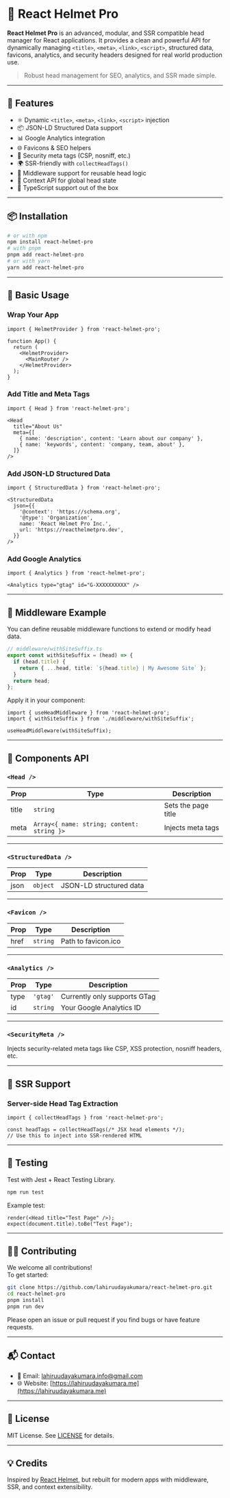 # 🧠 React Helmet Pro

**React Helmet Pro** is an advanced, modular, and SSR compatible head manager for React applications. It provides a clean and powerful API for dynamically managing `<title>`, `<meta>`, `<link>`, `<script>`, structured data, favicons, analytics, and security headers designed for real world production use.

> Robust head management for SEO, analytics, and SSR made simple.

---

## 🚀 Features

- ⚛️ Dynamic `<title>`, `<meta>`, `<link>`, `<script>` injection
- 📦 JSON-LD Structured Data support
- 📊 Google Analytics integration
- 🌐 Favicons & SEO helpers
- 🔐 Security meta tags (CSP, nosniff, etc.)
- 🌍 SSR-friendly with `collectHeadTags()`
- 🧱 Middleware support for reusable head logic
- 🔁 Context API for global head state
- 🔌 TypeScript support out of the box

---

## 📦 Installation

```bash
# or with npm
npm install react-helmet-pro
# with pnpm
pnpm add react-helmet-pro
# or with yarn
yarn add react-helmet-pro

```

---

## 🧠 Basic Usage

### Wrap Your App

```tsx
import { HelmetProvider } from 'react-helmet-pro';

function App() {
  return (
    <HelmetProvider>
      <MainRouter />
    </HelmetProvider>
  );
}
```

### Add Title and Meta Tags

```tsx
import { Head } from 'react-helmet-pro';

<Head
  title="About Us"
  meta={[
    { name: 'description', content: 'Learn about our company' },
    { name: 'keywords', content: 'company, team, about' },
  ]}
/>
```

### Add JSON-LD Structured Data

```tsx
import { StructuredData } from 'react-helmet-pro';

<StructuredData
  json={{
    '@context': 'https://schema.org',
    '@type': 'Organization',
    name: 'React Helmet Pro Inc.',
    url: 'https://reacthelmetpro.dev',
  }}
/>
```

### Add Google Analytics

```tsx
import { Analytics } from 'react-helmet-pro';

<Analytics type="gtag" id="G-XXXXXXXXXX" />
```

---

## 🧩 Middleware Example

You can define reusable middleware functions to extend or modify head data.

```ts
// middleware/withSiteSuffix.ts
export const withSiteSuffix = (head) => {
  if (head.title) {
    return { ...head, title: `${head.title} | My Awesome Site` };
  }
  return head;
};
```

Apply it in your component:

```tsx
import { useHeadMiddleware } from 'react-helmet-pro';
import { withSiteSuffix } from './middleware/withSiteSuffix';

useHeadMiddleware(withSiteSuffix);
```

---

## 📄 Components API

### `<Head />`

| Prop   | Type                        | Description              |
|--------|-----------------------------|--------------------------|
| title  | `string`                    | Sets the page title      |
| meta   | `Array<{ name: string; content: string }>` | Injects meta tags |

---

### `<StructuredData />`

| Prop | Type     | Description              |
|------|----------|--------------------------|
| json | `object` | JSON-LD structured data  |

---

### `<Favicon />`

| Prop | Type     | Description         |
|------|----------|---------------------|
| href | `string` | Path to favicon.ico |

---

### `<Analytics />`

| Prop | Type         | Description               |
|------|--------------|---------------------------|
| type | `'gtag'`     | Currently only supports GTag |
| id   | `string`     | Your Google Analytics ID  |

---

### `<SecurityMeta />`

Injects security-related meta tags like CSP, XSS protection, nosniff headers, etc.

---

## 🧪 SSR Support

### Server-side Head Tag Extraction

```tsx
import { collectHeadTags } from 'react-helmet-pro';

const headTags = collectHeadTags(/* JSX head elements */);
// Use this to inject into SSR-rendered HTML
```

---

## 🧪 Testing

Test with Jest + React Testing Library.

```bash
npm run test
```

Example test:

```tsx
render(<Head title="Test Page" />);
expect(document.title).toBe("Test Page");
```

---

## 🧑‍💻 Contributing

We welcome all contributions!  
To get started:

```bash
git clone https://github.com/lahiruudayakumara/react-helmet-pro.git
cd react-helmet-pro
pnpm install
pnpm run dev
```

Please open an issue or pull request if you find bugs or have feature requests.

---

## 📬 Contact

- 📧 Email: [lahiruudayakumara.info@gmail.com](mailto:lahiruudayakumara.info@gmail.com)
- 🌐 Website: [https://lahiruudayakumara.me](https://lahiruudayakumara.me)

---

## 📄 License

MIT License. See [LICENSE](LICENSE) for details.

---

## 💡 Credits

Inspired by [React Helmet](https://github.com/nfl/react-helmet), but rebuilt for modern apps with middleware, SSR, and context extensibility.
